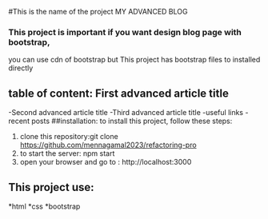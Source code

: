 #This is the name of the project MY ADVANCED BLOG 
### This project is important if you want design blog page with bootstrap,
you can use cdn of bootstrap but This project has bootstrap files to installed directly
## table of content: First advanced article title
-Second advanced article title
-Third advanced article title
-useful links
-recent posts
##installation:
to install this project, follow these steps:
1. clone this repository:git clone https://github.com/mennagamal2023/refactoring-pro
2. to start the server: npm start
3. open your browser and go to : http://localhost:3000
## This project use:
*html
*css
*bootstrap





